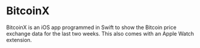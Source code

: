 # BitcoinX
BitcoinX is an iOS app programmed in Swift to show the Bitcoin price exchange data for the last two weeks. 
This also comes with an Apple Watch extension.
